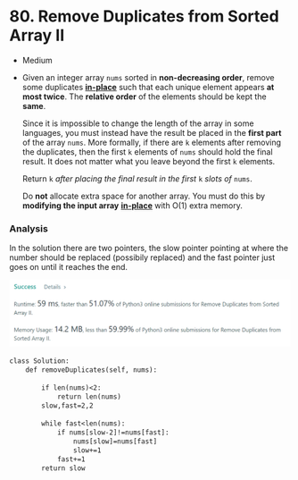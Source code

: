 # 80. Remove Duplicates from Sorted Array II

* Medium
*   Given an integer array `nums` sorted in **non-decreasing order**, remove some duplicates [**in-place**](https://en.wikipedia.org/wiki/In-place\_algorithm) such that each unique element appears **at most twice**. The **relative order** of the elements should be kept the **same**.

    Since it is impossible to change the length of the array in some languages, you must instead have the result be placed in the **first part** of the array `nums`. More formally, if there are `k` elements after removing the duplicates, then the first `k` elements of `nums` should hold the final result. It does not matter what you leave beyond the first `k` elements.

    Return `k` _after placing the final result in the first_ `k` _slots of_ `nums`.

    Do **not** allocate extra space for another array. You must do this by **modifying the input array** [**in-place**](https://en.wikipedia.org/wiki/In-place\_algorithm) with O(1) extra memory.

### Analysis&#x20;

In the solution there are two pointers, the slow pointer pointing at where the number should be replaced (possibily replaced) and the fast pointer just goes on until it reaches the end.&#x20;

![](<../.gitbook/assets/image (26) (1).png>)

```
class Solution:
    def removeDuplicates(self, nums):

        if len(nums)<2:
            return len(nums)
        slow,fast=2,2
        
        while fast<len(nums):
            if nums[slow-2]!=nums[fast]:
                nums[slow]=nums[fast]
                slow+=1
            fast+=1
        return slow

```
